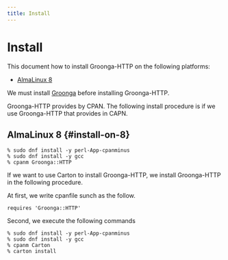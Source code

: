 ```yaml
---
title: Install
---
```


# Install

This document how to install Groonga-HTTP on the following platforms:

  * [AlmaLinux 8](#install-on-8)

We must install [Groonga][groonga] before installing Groonga-HTTP.

Groonga-HTTP provides by CPAN.
The following install procedure is if we use Groonga-HTTP that provides in CAPN.

## AlmaLinux 8 {#install-on-8}

```console
% sudo dnf install -y perl-App-cpanminus
% sudo dnf install -y gcc
% cpanm Groonga::HTTP
```

If we want to use Carton to install Groonga-HTTP, we install Groonga-HTTP in the following procedure.

At first, we write cpanfile sunch as the follow.

```
requires 'Groonga::HTTP'
```

Second, we execute the following commands

```console
% sudo dnf install -y perl-App-cpanminus
% sudo dnf install -y gcc
% cpanm Carton
% carton install
```

[Groonga]:https://groonga.org/
